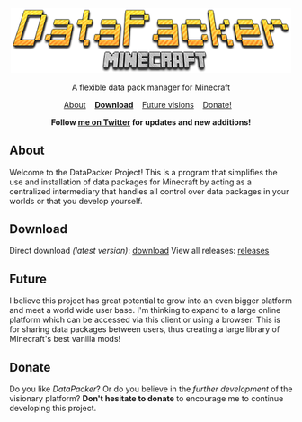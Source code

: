 <div align="center">
    <img width="500" src="assets/thumbnail.png" alt="Sass">
	<p>A flexible data pack manager for Minecraft</p>
	<p align="center">
		<a href="#about">About</a>&nbsp;&nbsp;&nbsp;
		<a href="#download"><b>Download</b></a>&nbsp;&nbsp;&nbsp;
		<a href="#future">Future visions</a>&nbsp;&nbsp;&nbsp;
		<a href="#donate">Donate!</a>&nbsp;&nbsp;&nbsp;
	</p>
</div>



<div align="center">
	<b>Follow <a href="https://twitter.com/williamragstad" target="_blank">me on Twitter</a> for updates and new additions!</b>
</div>	

## About
Welcome to the DataPacker Project!
This is a program that simplifies the use and installation of data packages for Minecraft by acting as a centralized intermediary that handles all control over data packages in your worlds or that you develop yourself.

## Download
Direct download *(latest version)*: [download](https://github.com/WilliamRagstad/DataPacker/releases/latest/download/DataPacker.exe) 
View all releases: [releases](https://github.com/WilliamRagstad/DataPacker/releases)

## Future

I believe this project has great potential to grow into an even bigger platform and meet a world wide user base. I'm thinking to expand to a large online platform which can be accessed via this client or using a browser. This is for sharing data packages between users, thus creating a large library of Minecraft's best vanilla mods!

## Donate

Do you like *DataPacker*? Or do you believe in the *further development* of the visionary platform?
**Don't hesitate to donate** to encourage me to continue developing this project.
